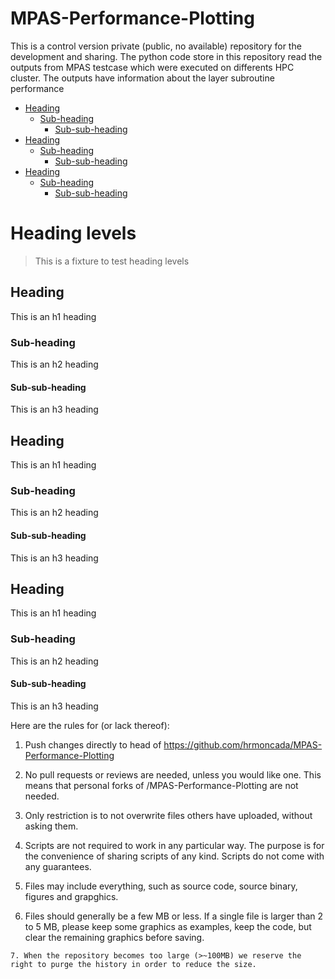 # MPAS-Performance-Plotting
This is a control version private (public, no available) repository for the development and sharing. 
The python code store in this repository read the outputs from MPAS testcase which were executed on differents HPC cluster. The outputs have information about the layer subroutine performance 

- [Heading](#heading)
  * [Sub-heading](#sub-heading)
    + [Sub-sub-heading](#sub-sub-heading)
- [Heading](#heading-1)
  * [Sub-heading](#sub-heading-1)
    + [Sub-sub-heading](#sub-sub-heading-1)
- [Heading](#heading-2)
  * [Sub-heading](#sub-heading-2)
    + [Sub-sub-heading](#sub-sub-heading-2)


# Heading levels

> This is a fixture to test heading levels

<!-- toc -->

## Heading

This is an h1 heading

### Sub-heading

This is an h2 heading

#### Sub-sub-heading

This is an h3 heading

## Heading

This is an h1 heading

### Sub-heading

This is an h2 heading

#### Sub-sub-heading

This is an h3 heading

## Heading

This is an h1 heading

### Sub-heading

This is an h2 heading

#### Sub-sub-heading

This is an h3 heading



Here are the rules for (or lack thereof):
   1. Push changes directly to head of https://github.com/hrmoncada/MPAS-Performance-Plotting

   2. No pull requests or reviews are needed, unless you would like one. This means that personal forks of /MPAS-Performance-Plotting are not needed.

   3. Only restriction is to not overwrite files others have uploaded, without asking them.

   4. Scripts are not required to work in any particular way. The purpose is for the convenience of sharing scripts of any kind. Scripts do not come with any guarantees.
   
   5. Files may include everything, such as source code, source binary, figures and grapghics.

   6. Files should generally be a few MB or less. If a single file is larger than 2 to 5 MB, please keep some graphics as examples, keep the code, but clear the remaining graphics before saving.
   
    7. When the repository becomes too large (>~100MB) we reserve the right to purge the history in order to reduce the size.
